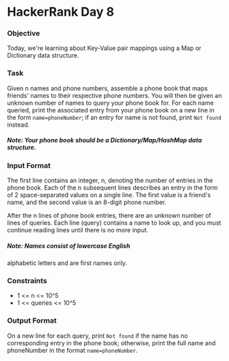 # HackerRank Day 8

### Objective

Today, we're learning about Key-Value 
pair mappings using a Map or Dictionary data structure.

### Task

Given n names and phone numbers, assemble a phone book that maps 
friends' names to their respective phone numbers. You will then be 
given an unknown number of names to query your phone book for. 
For each name queried, print the associated entry from your phone 
book on a new line in the form `name=phoneNumber`; if an entry 
for name is not found, print `Not found` instead.

##### Note: Your phone book should be a Dictionary/Map/HashMap data structure.

### Input Format

The first line contains an integer, n, denoting the number 
of entries in the phone book.  Each of the n subsequent 
lines describes an entry in the form of 2 space-separated 
values on a single line. The first value is a friend's name, 
and the second value is an 8-digit phone number.

After the n lines of phone book entries, there are an 
unknown number of lines of queries. Each line (query) contains 
a name to look up, and you must continue reading lines until 
there is no more input.

##### Note: Names consist of lowercase English 
alphabetic letters and are first names only.

### Constraints

- 1 <= n <= 10^5
- 1 <= queries <= 10^5

### Output Format

On a new line for each query, print `Not found` if the name has 
no corresponding entry in the phone book; otherwise, print the 
full name and phoneNumber in the format `name=phoneNumber`.
